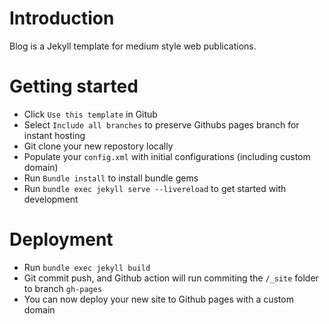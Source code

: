 # Introduction

Blog is a Jekyll template for medium style web publications.

# Getting started

- Click `Use this template` in Gitub
- Select `Include all branches` to preserve Githubs pages branch for instant hosting
- Git clone your new repostory locally
- Populate your `config.xml` with initial configurations (including custom domain)
- Run `Bundle install` to install bundle gems
- Run `bundle exec jekyll serve --livereload` to get started with development

# Deployment

- Run `bundle exec jekyll build`
- Git commit push, and Github action will run commiting the `/_site` folder to branch `gh-pages`
- You can now deploy your new site to Github pages with a custom domain

